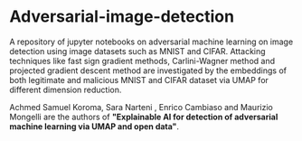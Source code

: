 # Adversarial-image-detection
A repository of jupyter notebooks on adversarial machine learning on image detection using image datasets such as MNIST and CIFAR.
Attacking techniques like fast sign gradient methods, Carlini-Wagner method and projected gradient descent method are investigated by the embeddings of both legitimate and malicious MNIST and CIFAR dataset via UMAP for different dimension reduction. 


Achmed Samuel Koroma, Sara Narteni , Enrico Cambiaso and Maurizio Mongelli are the authors of **"Explainable AI for detection of adversarial machine learning via
UMAP and open data"**.
